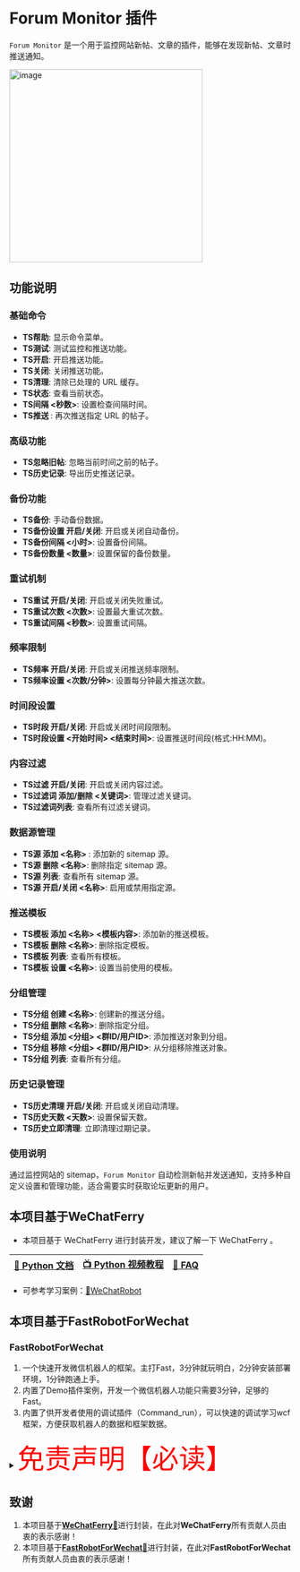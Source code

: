 # Forum Monitor 插件

`Forum Monitor` 是一个用于监控网站新帖、文章的插件，能够在发现新帖、文章时推送通知。

<img width="345" alt="image" src="https://github.com/user-attachments/assets/733e5aeb-9d43-4ee9-9545-c6432857ccd5" />


## 功能说明

### 基础命令
- **TS帮助**: 显示命令菜单。
- **TS测试**: 测试监控和推送功能。
- **TS开启**: 开启推送功能。
- **TS关闭**: 关闭推送功能。
- **TS清理**: 清除已处理的 URL 缓存。
- **TS状态**: 查看当前状态。
- **TS间隔 <秒数>**: 设置检查间隔时间。
- **TS推送 <URL>**: 再次推送指定 URL 的帖子。

### 高级功能
- **TS忽略旧帖**: 忽略当前时间之前的帖子。
- **TS历史记录**: 导出历史推送记录。

### 备份功能
- **TS备份**: 手动备份数据。
- **TS备份设置 开启/关闭**: 开启或关闭自动备份。
- **TS备份间隔 <小时>**: 设置备份间隔。
- **TS备份数量 <数量>**: 设置保留的备份数量。

### 重试机制
- **TS重试 开启/关闭**: 开启或关闭失败重试。
- **TS重试次数 <次数>**: 设置最大重试次数。
- **TS重试间隔 <秒数>**: 设置重试间隔。

### 频率限制
- **TS频率 开启/关闭**: 开启或关闭推送频率限制。
- **TS频率设置 <次数/分钟>**: 设置每分钟最大推送次数。

### 时间段设置
- **TS时段 开启/关闭**: 开启或关闭时间段限制。
- **TS时段设置 <开始时间> <结束时间>**: 设置推送时间段(格式:HH:MM)。

### 内容过滤
- **TS过滤 开启/关闭**: 开启或关闭内容过滤。
- **TS过滤词 添加/删除 <关键词>**: 管理过滤关键词。
- **TS过滤词列表**: 查看所有过滤关键词。

### 数据源管理
- **TS源 添加 <名称> <URL>**: 添加新的 sitemap 源。
- **TS源 删除 <名称>**: 删除指定 sitemap 源。
- **TS源 列表**: 查看所有 sitemap 源。
- **TS源 开启/关闭 <名称>**: 启用或禁用指定源。

### 推送模板
- **TS模板 添加 <名称> <模板内容>**: 添加新的推送模板。
- **TS模板 删除 <名称>**: 删除指定模板。
- **TS模板 列表**: 查看所有模板。
- **TS模板 设置 <名称>**: 设置当前使用的模板。

### 分组管理
- **TS分组 创建 <名称>**: 创建新的推送分组。
- **TS分组 删除 <名称>**: 删除指定分组。
- **TS分组 添加 <分组> <群ID/用户ID>**: 添加推送对象到分组。
- **TS分组 移除 <分组> <群ID/用户ID>**: 从分组移除推送对象。
- **TS分组 列表**: 查看所有分组。

### 历史记录管理
- **TS历史清理 开启/关闭**: 开启或关闭自动清理。
- **TS历史天数 <天数>**: 设置保留天数。
- **TS历史立即清理**: 立即清理过期记录。

### 使用说明

通过监控网站的 sitemap，`Forum Monitor` 自动检测新帖并发送通知，支持多种自定义设置和管理功能，适合需要实时获取论坛更新的用户。

## 本项目基于WeChatFerry
* 本项目基于 WeChatFerry 进行封装开发，建议了解一下 WeChatFerry 。

|[📖 Python 文档](https://wechatferry.readthedocs.io/)|[📺 Python 视频教程](https://mp.weixin.qq.com/s/APdjGyZ2hllXxyG_sNCfXQ)|[🙋 FAQ](https://mp.weixin.qq.com/s/YvgFFhF6D-79kXDzRqtg6w)|
|:-:|:-:|:-:|

* 可参考学习案例：[🤖WeChatRobot](https://github.com/lich0821/WeChatRobot)

## 本项目基于FastRobotForWechat

### FastRobotForWechat

1. 一个快速开发微信机器人的框架。主打Fast，3分钟就玩明白，2分钟安装部署环境，1分钟跑通上手。<br/>
2. 内置了Demo插件案例，开发一个微信机器人功能只需要3分钟，足够的Fast。<br/>
3. 内置了供开发者使用的调试插件（Command_run），可以快速的调试学习wcf框架，方便获取机器人的数据和框架数据。

<details><summary><font color="red" size="12">免责声明【必读】</font></summary>

本工具仅供学习和技术研究使用，不得用于任何商业或非法行为，否则后果自负。

本工具的作者不对本工具的安全性、完整性、可靠性、有效性、正确性或适用性做任何明示或暗示的保证，也不对本工具的使用或滥用造成的任何直接或间接的损失、责任、索赔、要求或诉讼承担任何责任。

本工具的作者保留随时修改、更新、删除或终止本工具的权利，无需事先通知或承担任何义务。

本工具的使用者应遵守相关法律法规，尊重微信的版权和隐私，不得侵犯微信或其他第三方的合法权益，不得从事任何违法或不道德的行为。

本工具的使用者在下载、安装、运行或使用本工具时，即表示已阅读并同意本免责声明。如有异议，请立即停止使用本工具，并删除所有相关文件。

</details>


## 致谢
1. 本项目基于<strong>[WeChatFerry🤖](https://github.com/lich0821/WeChatFerry)</strong>进行封装，在此对<strong>WeChatFerry</strong>所有贡献人员由衷的表示感谢！
2. 本项目基于<strong>[FastRobotForWechat🤖](https://github.com/H5oSir/FastRobotForWechat)</strong>进行封装，在此对<strong>FastRobotForWechat</strong>所有贡献人员由衷的表示感谢！
